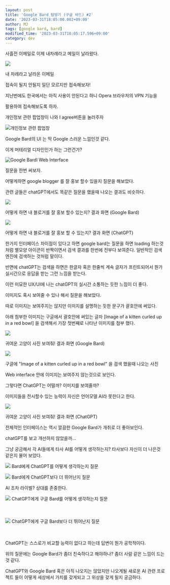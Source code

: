 ```yaml
---
layout: post
title: 'Google Bard 탐방기 (구글 바드) #2'
date: '2023-03-31T18:05:00.002+09:00'
author: MJ
tags: [google bard, bard]
modified_time: '2023-03-31T18:05:17.596+09:00'
category: dev
---
```


사흘전 이메일로 이제 내차례라고 메일이 날라왔다.

  
![](/assets/images/2023/03/31/1.png)

내 차례라고 날라온 이메일  
  

  

접속이 될지 안될지 일단 모르지만 접속해보자!

지난번에도 한국에서는 아직 사용이 안된다고 하니 Opera 브라우저의 VPN 기능을

활용하여 접속해보도록 하자.

  

개인정보 관련 팝업창이 나와 I agree버튼을 눌러주자

![개인정보 관련 팝업창](/assets/images/2023/03/31/2.png)

Google Bard의 UI 는 딱 Google 스러운 느낌인것 같다.

  

이게 머테리얼 디자인인가 하는 그런건가?

![Google Bardl Web Interface](/assets/images/2023/03/31/3.png)
  

질문을 한번 써보자.

어떻게하면 google blogger 를 잘 홍보 할수 있을지 질문을 해보았다.

관련 글들은 chatGPT에서도 똑같은 질문을 했을때 나오는 결과도 비슷하다.


![](/assets/images/2023/03/31/4.png)

어떻게 하면 내 블로거를 잘 홍보 할수 있는지? 결과 화면 (Google Bard)  
  
![](/assets/images/2023/03/31/5.png)

어떻게 하면 내 블로거를 잘 홍보 할 수 있는지? 결과 화면 (ChatGPT)

  

한가지 인터페이스 차이점이 있다고 하면 google bard는 질문을 하면 loading 하는것 처럼 별모양 아이콘이 반짝이면서 검색 결과를 한번에 전부다 보여준다. 일반적인 검색엔진에 검색하는 것처럼 말이다.

반면에 chatGPT는 검색을 하면은 한글자 혹은 한줄씩 계속 글자가 프린트되어서 뭔가 실시간으로 응답을 받는 그런 느낌을 받는다.

이런 미묘한 UX/UI에 나는 chatGPT의 실시간 소통하는 듯한 느낌이 더 좋다.

  

이미지도 혹시 보여줄 수 있나 해서 질문을 해보았다.

따로 이미지는 보여주지는 않지만 이미지를 설명하는 둣한 문구가 괄호안에 써있다.

아래 첨부한 이미지는 구글에서 괄호안에 써있는 글자 \[Image of a kitten curled up in a red bowl\] 을 검색해서 가장 첫번째로 나타난 이미지를 첨부 했다.

![](/assets/images/2023/03/31/6.png)

귀여운 고양이 사진 보여줘! 결과 화면 (Google Bard)

  
![](/assets/images/2023/03/31/7.png)

구글에 "Image of a kitten curled up in a red bowl" 을 검색 했을때 나오는 사진

  

Web interface 안에 이미지는 보여주지 않는것으로 보인다.

그렇다면 ChatGPT는 어떨까? 이미지를 보여줄까?

이미지들을 전시할수 있는 능력이 자신은 언어모델 AI라 못한다고 한다.

![](/assets/images/2023/03/31/8.png)

귀여운 고양이 사진 보여줘! 결과 화면 (ChatGPT)  
  

전체적인 인터페이스는 역시 깔끔한 Google Bard가 개취로 더 좋아보인다.

chatGPT를 보고 개선하지 않았을까...

  

그냥 궁금해서 각 AI들에게 타사 AI를 어떻게 생각하는지? 타사보다 자신이 더 나은것 같은지 물어 보았다.

![](/assets/images/2023/03/31/9.png)
Bard에게 ChatGPT를 어떻게 생각하는지 질문

  
![](/assets/images/2023/03/31/10.png)
Bard에게 ChatGPT보다 더 뛰어난지 질문

  

AI 조차 라이벌? 상대를 존중한다.

  
![](/assets/images/2023/03/31/11.png)
ChatGPT에게 구글 Bard를 어떻게 생각하는지 질문  
<br/>
<br/>
<br/>
![](/assets/images/2023/03/31/12.png)
ChatGPT에게 구글 Bard보다 더 뛰어난지 질문
<br/>
<br/>
<br/>

  

ChatGPT는 스스로가 비교할 능력이 없다고 하는데 답변이 뭔가 공학적이다.

  

위의 질문에는 Google Bard가 좀더 친숙하다고 해야하나? 좀더 사람 같은 느낌이 드는 것 같다.

ChatGPT와 Google Bard 혹은 아직 나오지는 않았지만 나오게될 새로운 AI 관련 프로젝트 들이 어떻게 세상에서 가치를 갖게되고 그 위상을 갖게 될지 궁금하다.